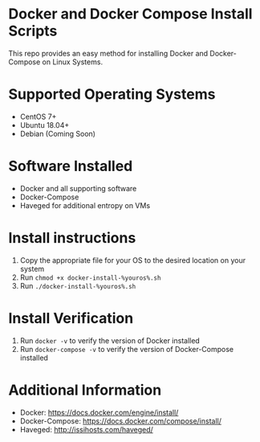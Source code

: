 # Docker and Docker Compose Install Scripts

This repo provides an easy method for installing Docker and Docker-Compose on Linux Systems.

# Supported Operating Systems
* CentOS 7+
* Ubuntu 18.04+
* Debian (Coming Soon)

# Software Installed
* Docker and all supporting software
* Docker-Compose
* Haveged for additional entropy on VMs

# Install instructions
1. Copy the appropriate file for your OS to the desired location on your system
2. Run `chmod +x docker-install-%youros%.sh`
3. Run `./docker-install-%youros%.sh`

# Install Verification
1. Run `docker -v` to verify the version of Docker installed
2. Run `docker-compose -v` to verify the version of Docker-Compose installed

# Additional Information 
* Docker: https://docs.docker.com/engine/install/
* Docker-Compose: https://docs.docker.com/compose/install/
* Haveged: http://issihosts.com/haveged/